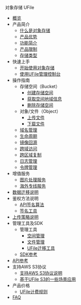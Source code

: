 <div class="sidebar_title icon__ufile"> 对象存储 UFile</div>

* [概览](/ufile/README)
* 产品简介
    * [什么是对象存储](/ufile/introduction/concept)
    * [产品优势](/ufile/introduction/advantages)
    * [功能简介](/ufile/introduction/functions)
    * [产品限制](/ufile/introduction/limit)
    * [存储类型](/ufile/introduction/storage_type)
* 快速上手
    * [开始使用对象存储](/ufile/quick/quick_start)
    * [使用UFile管理控制台](/ufile/quick/console)
* 操作指南
    * 存储空间（Bucket）
        * [创建存储空间](/ufile/guide/bucket/devguide)
        * [获取空间地域信息](/ufile/guide/bucket/describe)
        * [删除存储空间](/ufile/guide/bucket/delete)
    * 对象/文件（Object）
        * [上传文件](/ufile/guide/file/put)
        * [下载文件](/ufile/guide/file/download)
    * [域名管理](/ufile/guide/domain)
    * [生命周期](/ufile/guide/lifecycle)
    * [镜像回源](/ufile/guide/mirror)
    * [跨域访问](/ufile/guide/cors)
    * [跨区域复制](/ufile/guide/multisite)
    * [日志管理](/ufile/guide/logging)
    * [令牌管理](/ufile/guide/token)
* 增值服务
    * [图片处理服务](/ufile/service/pic)
    * [海外专线服务](/ufile/service/overseas)
* [数据迁移说明](/ufile/remove)
* 鉴权方法说明
    * [API签名算法](/ufile/api/authorization)
    * [签名工具](/ufile/api/authorization-tool)
* [上传策略说明](/ufile/putpolicy)
* 管理工具及SDK
    * 管理工具
        * [空间管理](/ufile/tools/tools/tools_bcket)
        * [文件管理](/ufile/tools/tools/tools_file)
        * [UFile迁移工具](/ufile/tools/tools/ufile_import)
    * [SDK参考](/ufile/tools/sdk)
* [API参考](/ufile/api_reference)
* 支持AWS S3协议
    * [支持AWS S3协议说明](/ufile/s3/s3_introduction)
    * [基于UFile S3的一些场景应用](/ufile/s3/s3_application)
* 产品价格
    * [UFile计费规则](/ufile/bill/new)
* [FAQ](/ufile/faq)
    